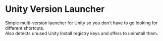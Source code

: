 <h1>Unity Version Launcher</h1>
Simple multi-version launcher for Unity so you don't have to go looking for different shortcuts.<br/>
Also detects unused Unity Install registry keys and offers to uninstall them.<br/>
